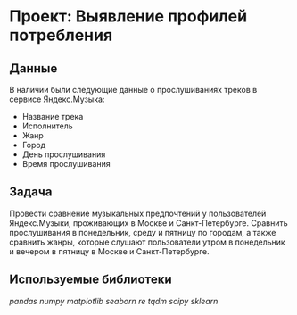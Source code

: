 # Проект: Выявление профилей потребления


## Данные

В наличии были следующие данные о прослушиваниях треков в сервисе Яндекс.Музыка:
- Название трека
- Исполнитель
- Жанр
- Город
- День прослушивания
- Время прослушивания

## Задача

Провести сравнение музыкальных предпочтений у пользователей Яндекс.Музыки, проживающих в Москве и Санкт-Петербурге. Сравнить прослушивания в понедельник, среду и пятницу по городам, а также сравнить жанры, которые слушают пользователи утром в понедельник и вечером в пятницу в Москве и Санкт-Петербурге.  

## Используемые библиотеки
*pandas* *numpy* *matplotlib* *seaborn* *re* *tqdm* *scipy* *sklearn*
